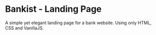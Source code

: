 # Bankist - Landing Page

A simple yet elegant landing page for a bank website. Using only HTML, CSS and VanillaJS.

